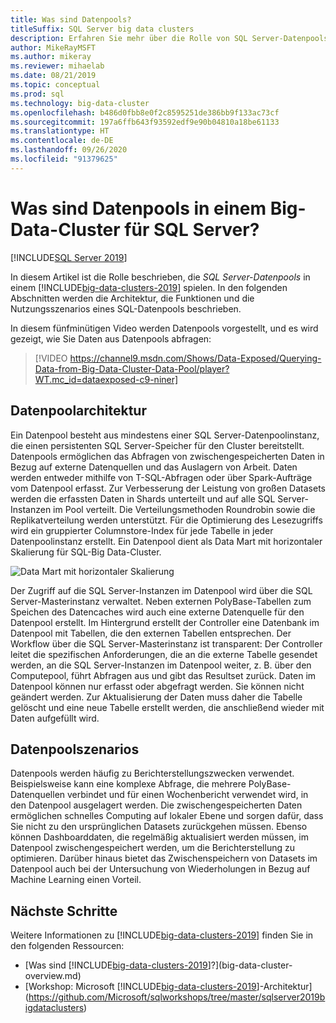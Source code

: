 ```yaml
---
title: Was sind Datenpools?
titleSuffix: SQL Server big data clusters
description: Erfahren Sie mehr über die Rolle von SQL Server-Datenpools in einem Big Data-Cluster in SQL Server sowie über die Architektur und die Funktionalität eines SQL-Datenpools.
author: MikeRayMSFT
ms.author: mikeray
ms.reviewer: mihaelab
ms.date: 08/21/2019
ms.topic: conceptual
ms.prod: sql
ms.technology: big-data-cluster
ms.openlocfilehash: b486d0fbb8e0f2c8595251de386bb9f133ac73cf
ms.sourcegitcommit: 197a6ffb643f93592edf9e90b04810a18be61133
ms.translationtype: HT
ms.contentlocale: de-DE
ms.lasthandoff: 09/26/2020
ms.locfileid: "91379625"
---
```

# <a name="what-are-data-pools-in-a-sql-server-big-data-cluster"></a>Was sind Datenpools in einem Big-Data-Cluster für SQL Server?

[!INCLUDE[SQL Server 2019](../includes/applies-to-version/sqlserver2019.md)]

In diesem Artikel ist die Rolle beschrieben, die *SQL Server-Datenpools* in einem [!INCLUDE[big-data-clusters-2019](../includes/ssbigdataclusters-ver15.md)] spielen. In den folgenden Abschnitten werden die Architektur, die Funktionen und die Nutzungsszenarios eines SQL-Datenpools beschrieben.

In diesem fünfminütigen Video werden Datenpools vorgestellt, und es wird gezeigt, wie Sie Daten aus Datenpools abfragen:

> [!VIDEO https://channel9.msdn.com/Shows/Data-Exposed/Querying-Data-from-Big-Data-Cluster-Data-Pool/player?WT.mc_id=dataexposed-c9-niner]

## <a name="data-pool-architecture"></a>Datenpoolarchitektur

Ein Datenpool besteht aus mindestens einer SQL Server-Datenpoolinstanz, die einen persistenten SQL Server-Speicher für den Cluster bereitstellt. Datenpools ermöglichen das Abfragen von zwischengespeicherten Daten in Bezug auf externe Datenquellen und das Auslagern von Arbeit. Daten werden entweder mithilfe von T-SQL-Abfragen oder über Spark-Aufträge vom Datenpool erfasst. Zur Verbesserung der Leistung von großen Datasets werden die erfassten Daten in Shards unterteilt und auf alle SQL Server-Instanzen im Pool verteilt. Die Verteilungsmethoden Roundrobin sowie die Replikatverteilung werden unterstützt. Für die Optimierung des Lesezugriffs wird ein gruppierter Columnstore-Index für jede Tabelle in jeder Datenpoolinstanz erstellt. Ein Datenpool dient als Data Mart mit horizontaler Skalierung für SQL-Big Data-Cluster.

![Data Mart mit horizontaler Skalierung](media/concept-data-pool/data-virtualization-improvements.png)

Der Zugriff auf die SQL Server-Instanzen im Datenpool wird über die SQL Server-Masterinstanz verwaltet. Neben externen PolyBase-Tabellen zum Speichen des Datencaches wird auch eine externe Datenquelle für den Datenpool erstellt. Im Hintergrund erstellt der Controller eine Datenbank im Datenpool mit Tabellen, die den externen Tabellen entsprechen. Der Workflow über die SQL Server-Masterinstanz ist transparent: Der Controller leitet die spezifischen Anforderungen, die an die externe Tabelle gesendet werden, an die SQL Server-Instanzen im Datenpool weiter, z. B. über den Computepool, führt Abfragen aus und gibt das Resultset zurück. Daten im Datenpool können nur erfasst oder abgefragt werden. Sie können nicht geändert werden. Zur Aktualisierung der Daten muss daher die Tabelle gelöscht und eine neue Tabelle erstellt werden, die anschließend wieder mit Daten aufgefüllt wird. 

## <a name="data-pool-scenarios"></a>Datenpoolszenarios

 Datenpools werden häufig zu Berichterstellungszwecken verwendet. Beispielsweise kann eine komplexe Abfrage, die mehrere PolyBase-Datenquellen verbindet und für einen Wochenbericht verwendet wird, in den Datenpool ausgelagert werden. Die zwischengespeicherten Daten ermöglichen schnelles Computing auf lokaler Ebene und sorgen dafür, dass Sie nicht zu den ursprünglichen Datasets zurückgehen müssen. Ebenso können Dashboarddaten, die regelmäßig aktualisiert werden müssen, im Datenpool zwischengespeichert werden, um die Berichterstellung zu optimieren. Darüber hinaus bietet das Zwischenspeichern von Datasets im Datenpool auch bei der Untersuchung von Wiederholungen in Bezug auf Machine Learning einen Vorteil.

## <a name="next-steps"></a>Nächste Schritte

Weitere Informationen zu [!INCLUDE[big-data-clusters-2019](../includes/ssbigdataclusters-ss-nover.md)] finden Sie in den folgenden Ressourcen:

- [Was sind [!INCLUDE[big-data-clusters-2019](../includes/ssbigdataclusters-ver15.md)]?](big-data-cluster-overview.md)
- [Workshop: Microsoft [!INCLUDE[big-data-clusters-2019](../includes/ssbigdataclusters-ss-nover.md)]-Architektur](https://github.com/Microsoft/sqlworkshops/tree/master/sqlserver2019bigdataclusters)
